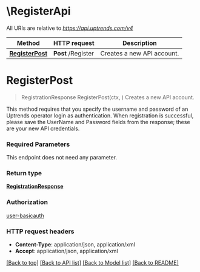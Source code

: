 # \RegisterApi

All URIs are relative to *https://api.uptrends.com/v4*

Method | HTTP request | Description
------------- | ------------- | -------------
[**RegisterPost**](RegisterApi.md#RegisterPost) | **Post** /Register | Creates a new API account.


# **RegisterPost**
> RegistrationResponse RegisterPost(ctx, )
Creates a new API account.

This method requires that you specify the username and password of an Uptrends operator login as authentication. When registration is successful, please save the UserName and Password fields from the response; these are your new API credentials.

### Required Parameters
This endpoint does not need any parameter.

### Return type

[**RegistrationResponse**](RegistrationResponse.md)

### Authorization

[user-basicauth](../README.md#user-basicauth)

### HTTP request headers

 - **Content-Type**: application/json, application/xml
 - **Accept**: application/json, application/xml

[[Back to top]](#) [[Back to API list]](../README.md#documentation-for-api-endpoints) [[Back to Model list]](../README.md#documentation-for-models) [[Back to README]](../README.md)

